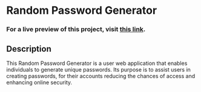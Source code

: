 # Random Password Generator

### **For a live preview of this project, visit [this link](https://newrandom-password-generator.netlify.app/).**

## Description


This Random Password Generator is a user web application that enables individuals to generate unique passwords. Its purpose is to assist users in creating passwords, for their accounts reducing the chances of access and enhancing online security.